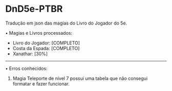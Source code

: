# DnD5e-PTBR
Tradução em json das magias do Livro do Jogador do 5e.
 
• Magias e Livros processados:

- Livro do Jogador: [COMPLETO]
- Costa da Espada: [COMPLETO]
- Xanathar: [30%]

--------
• Erros conhecidos:
1. Magia Teleporte de nível 7 possui uma tabela que não consegui formatar e fazer funcionar.
